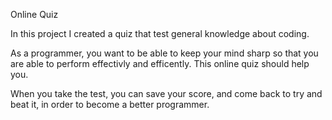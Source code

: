 Online Quiz

In this project I created a quiz that test general knowledge about coding. 

As a programmer, you want to be able to keep your mind sharp so that you are able to perform effectivly and efficently. This online quiz should help you.

When you take the test, you can save your score, and come back to try and beat it,  in order to become a better programmer.
